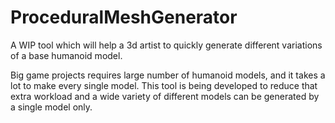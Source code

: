 # ProceduralMeshGenerator

A WIP tool which will help a 3d artist to quickly generate different variations of a base humanoid model.

Big game projects requires large number of humanoid models, and it takes a lot to make every single model. This tool is being
developed to reduce that extra workload and a wide variety of different models can be generated by a single model only.

